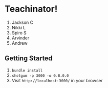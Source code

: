 Teachinator!
=============

1. Jackson C
2. Nikki L
3. Spiro S
4. Arvinder
5. Andrew

## Getting Started

1. `bundle install`
2. `shotgun -p 3000 -o 0.0.0.0`
3. Visit `http://localhost:3000/` in your browser
